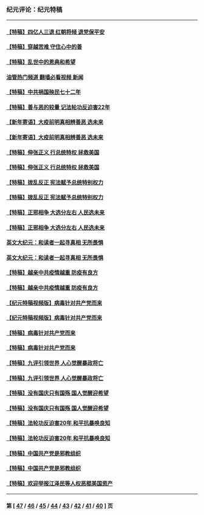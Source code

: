 ### 纪元评论：纪元特稿
---
#### [【特稿】四亿人三退 红朝将倾 退党保平安](../../pages/nsc424/n13794378.md?09180330) 
#### [【特稿】穿越苦难 守住心中的善](../../pages/nsc424/n13784979.md?09180330) 
#### [【特稿】乱世中的恩典和希望](../../pages/nsc424/n13734687.md?09180330) 
#### [油管热门频道 翻墙必看视频 新闻](ok?09180330)
#### [【特稿】中共祸国殃民七十二年](../../pages/nsc424/n13272607.md?09180330) 
#### [【特稿】善与恶的较量 记法轮功反迫害22年](../../pages/nsc424/n13086597.md?09180330) 
#### [【新年寄语】大疫前明真相辨善恶 选未来](../../pages/nsc424/n12660855.md?09180330) 
#### [【新年寄语】大疫前明真相辨善恶 选未来](../../pages/nsc424/n12660855.md?09180330) 
#### [【特稿】伸张正义 行总统特权 拯救美国](../../pages/nsc424/n12616806.md?09180330) 
#### [【特稿】伸张正义 行总统特权 拯救美国](../../pages/nsc424/n12616806.md?09180330) 
#### [【特稿】拨乱反正 宪法赋予总统特别权力](../../pages/nsc424/n12598306.md?09180330) 
#### [【特稿】拨乱反正 宪法赋予总统特别权力](../../pages/nsc424/n12598306.md?09180330) 
#### [【特稿】正邪相争 大选分左右 人民选未来](../../pages/nsc424/n12545208.md?09180330) 
#### [【特稿】正邪相争 大选分左右 人民选未来](../../pages/nsc424/n12545208.md?09180330) 
#### [英文大纪元：和读者一起寻真相 无所畏惧](../../pages/nsc424/n12542027.md?09180330) 
#### [英文大纪元：和读者一起寻真相 无所畏惧](../../pages/nsc424/n12542027.md?09180330) 
#### [【特稿】越亲中共疫情越重 防疫有良方](../../pages/nsc424/n12042989.md?09180330) 
#### [【特稿】越亲中共疫情越重 防疫有良方](../../pages/nsc424/n12042989.md?09180330) 
#### [【纪元特稿视频版】病毒针对共产党而来](../../pages/nsc424/n11977328.md?09180330) 
#### [【纪元特稿视频版】病毒针对共产党而来](../../pages/nsc424/n11977328.md?09180330) 
#### [【特稿】病毒针对共产党而来](../../pages/nsc424/n11928818.md?09180330) 
#### [【特稿】病毒针对共产党而来](../../pages/nsc424/n11928818.md?09180330) 
#### [【特稿】九评引领世界 人心觉醒暴政将亡](../../pages/nsc424/n11660496.md?09180330) 
#### [【特稿】九评引领世界 人心觉醒暴政将亡](../../pages/nsc424/n11660496.md?09180330) 
#### [【特稿】没有国庆只有国殇 国人觉醒迎希望](../../pages/nsc424/n11549354.md?09180330) 
#### [【特稿】没有国庆只有国殇 国人觉醒迎希望](../../pages/nsc424/n11549354.md?09180330) 
#### [【特稿】法轮功反迫害20年 和平抗暴唤良知](../../pages/nsc424/n11389135.md?09180330) 
#### [【特稿】法轮功反迫害20年 和平抗暴唤良知](../../pages/nsc424/n11389135.md?09180330) 
#### [【特稿】中国共产党是邪教组织](../../pages/nsc424/n11355551.md?09180330) 
#### [【特稿】中国共产党是邪教组织](../../pages/nsc424/n11355551.md?09180330) 
#### [【特稿】欢迎举报江泽民等人权恶棍美国资产](../../pages/nsc424/n11303040.md?09180330) 

---
#### 第 [ [47](./47.md?09180330) / [46](./46.md?09180330) / [45](./45.md?09180330) / [44](./44.md?09180330) / [43](./43.md?09180330) / [42](./42.md?09180330) / [41](./41.md?09180330) / [40](./40.md?09180330) ] 页
